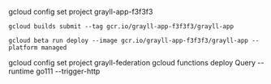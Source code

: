 gcloud config set project grayll-app-f3f3f3

`gcloud builds submit --tag gcr.io/grayll-app-f3f3f3/grayll-app`

`gcloud beta run deploy --image gcr.io/grayll-app-f3f3f3/grayll-app --platform managed`

gcloud config set project grayll-federation
gcloud functions deploy Query --runtime go111 --trigger-http
